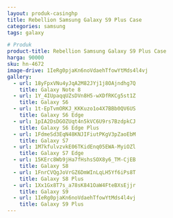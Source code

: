 ```yaml
---
layout: produk-casinghp
title: Rebellion Samsung Galaxy S9 Plus Case
categories: samsung
tags: galaxy

# Produk
product-title: Rebellion Samsung Galaxy S9 Plus Case
harga: 90000
sku: hn-4672
image-drive: 1IeRg0pjaKn6noVdaehTfowYtMds4l4vj
gallery:
  - url: 18yFpxVNu4yJqA2M82JYj1j8OAjndhg7Q
    title: Galaxy Note 8
  - url: 1Y_4IUpaqqUZsDVn8H5-wXDfRKCg5st1Z
    title: Galaxy S6
  - url: 1t-EpTvmORKJ_KKKuzo1o4X7BBb0QV6US
    title: Galaxy S6 Edge
  - url: 1pIA2DsDGOZUqt4n5kVC6U9rs7BzdpkCJ
    title: Galaxy S6 Edge Plus
  - url: 1FdmeSd3EqN48KNJIFiutPKgV3pZaoEbM
    title: Galaxy S7
  - url: 1M7kfulvzvkE06TKidEnq05EWA-MyiOZl
    title: Galaxy S7 Edge
  - url: 15KErc8Wb9jHa7fHshsSOX8y6_TM-CjEB
    title: Galaxy S8
  - url: 1FnrCVQgJoVrGZ6DmWInLqLH5Yf6iPs8T
    title: Galaxy S8 Plus
  - url: 1Xx1Gx8T7s_a78sK841OaW4FteBXsEjjr
    title: Galaxy S9
  - url: 1IeRg0pjaKn6noVdaehTfowYtMds4l4vj
    title: Galaxy S9 Plus
---
```

